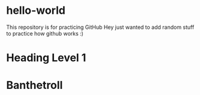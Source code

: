 # hello-world
This repository is for practicing GitHub
Hey just wanted to add random stuff to practice how github works :)
# Heading Level 1
# <h1> Banthetroll
